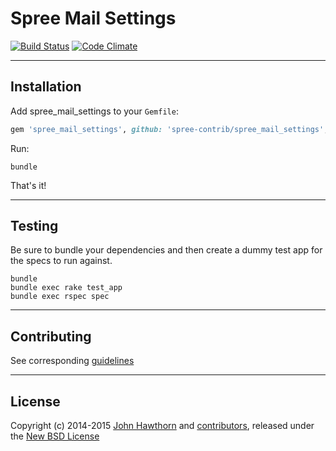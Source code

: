 # Spree Mail Settings

[![Build Status](https://travis-ci.org/spree-contrib/spree_mail_settings.svg?branch=master)](https://travis-ci.org/spree-contrib/spree_mail_settings)
[![Code Climate](https://codeclimate.com/github/spree-contrib/spree_mail_settings/badges/gpa.svg)](https://codeclimate.com/github/spree-contrib/spree_mail_settings)

---

## Installation

Add spree_mail_settings to your `Gemfile`:

```ruby
gem 'spree_mail_settings', github: 'spree-contrib/spree_mail_settings', branch: 'master'
```

Run:

```shell
bundle
```

That's it!

---

## Testing

Be sure to bundle your dependencies and then create a dummy test app for the specs to run against.

```shell
bundle
bundle exec rake test_app
bundle exec rspec spec
```

---

## Contributing

See corresponding [guidelines][4]

---

## License

Copyright (c) 2014-2015 [John Hawthorn][1] and [contributors][2], released under the [New BSD License][3]

[1]: https://github.com/jhawthorn
[2]: https://github.com/spree-contrib/spree_mail_settings/graphs/contributors
[3]: https://github.com/spree-contrib/spree_mail_settings/tree/master/LICENSE.md
[4]: https://github.com/spree-contrib/spree_mail_settings/tree/master/CONTRIBUTING.md
